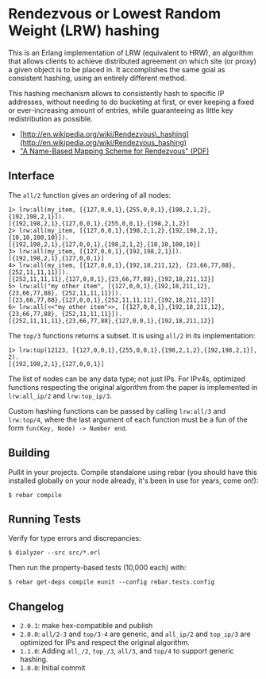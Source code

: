# Rendezvous or Lowest Random Weight (LRW) hashing #

This is an Erlang implementation of LRW (equivalent to HRW), an algorithm that allows
clients to achieve distributed agreement on which site (or proxy) a given
object is to be placed in. It accomplishes the same goal as consistent hashing,
using an entirely different method.

This hashing mechanism allows to consistently hash to specific IP addresses, without
needing to do bucketing at first, or ever keeping a fixed or ever-increasing amount
of entries, while guaranteeing as little key redistribution as possible.

- [http://en.wikipedia.org/wiki/Rendezvous\_hashing](http://en.wikipedia.org/wiki/Rendezvous_hashing)
- ["A Name-Based Mapping Scheme for Rendezvous" (PDF)](http://www.eecs.umich.edu/techreports/cse/96/CSE-TR-316-96.pdf)

## Interface ##

The `all/2` function gives an ordering of all nodes:

    1> lrw:all(my_item, [{127,0,0,1},{255,0,0,1},{198,2,1,2},{192,198,2,1}]).
    [{192,198,2,1},{127,0,0,1},{255,0,0,1},{198,2,1,2}]
    2> lrw:all(my_item, [{127,0,0,1},{198,2,1,2},{192,198,2,1},{10,10,100,10}]).
    [{192,198,2,1},{127,0,0,1},{198,2,1,2},{10,10,100,10}]
    3> lrw:all(my_item, [{127,0,0,1},{192,198,2,1}]).
    [{192,198,2,1},{127,0,0,1}]
    4> lrw:all(my_item, [{127,0,0,1},{192,18,211,12}, {23,66,77,88}, {252,11,11,11}]).
    [{252,11,11,11},{127,0,0,1},{23,66,77,88},{192,18,211,12}]
    5> lrw:all("my other item", [{127,0,0,1},{192,18,211,12}, {23,66,77,88}, {252,11,11,11}]).
    [{23,66,77,88},{127,0,0,1},{252,11,11,11},{192,18,211,12}]
    6> lrw:all(<<"my other item">>, [{127,0,0,1},{192,18,211,12}, {23,66,77,88}, {252,11,11,11}]).
    [{252,11,11,11},{23,66,77,88},{127,0,0,1},{192,18,211,12}]

The `top/3` functions returns a subset. It is using `all/2` in its implementation:

    1> lrw:top(12123, [{127,0,0,1},{255,0,0,1},{198,2,1,2},{192,198,2,1}], 2).
    [{192,198,2,1},{127,0,0,1}]

The list of nodes can be any data type; not just IPs. For IPv4s, optimized
functions respecting the original algorithm from the paper is implemented in
`lrw:all_ip/2` and `lrw:top_ip/3`.

Custom hashing functions can be passed by calling `lrw:all/3` and
`lrw:top/4`, where the last argument of each function must be
a fun of the form `fun(Key, Node) -> Number end`.

## Building ##

Pullit in your projects. Compile standalone using rebar (you should have this
installed globally on your node already, it's been in use for years, come on!):

    $ rebar compile

## Running Tests ##

Verify for type errors and discrepancies:

    $ dialyzer --src src/*.erl

Then run the property-based tests (10,000 each) with:

    $ rebar get-deps compile eunit --config rebar.tests.config

## Changelog ##

- `2.0.1`: make hex-compatible and publish
- `2.0.0`: `all/2-3` and `top/3-4` are generic, and `all_ip/2` and `top_ip/3`
           are optimized for IPs and respect the original algorithm.
- `1.1.0`: Adding `all_/2`, `top_/3`, `all/3`, and `top/4` to support
  generic hashing.
- `1.0.0`: Initial commit
